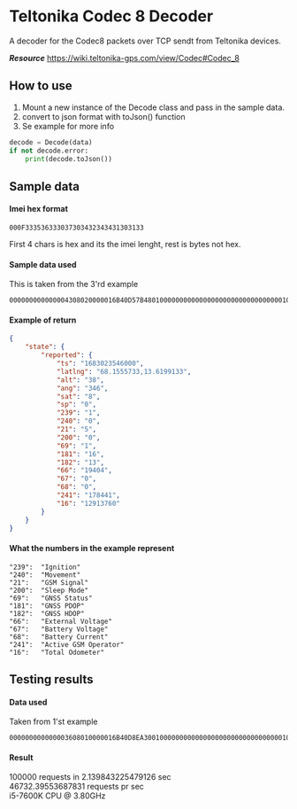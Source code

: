 # Teltonika Codec 8 Decoder
A decoder for the Codec8 packets over TCP sendt from Teltonika devices.

***Resource***
https://wiki.teltonika-gps.com/view/Codec#Codec_8  

## How to use

1. Mount a new instance of the Decode class and pass in the sample data.
2. convert to json format with toJson() function
3. Se example for more info

```python
decode = Decode(data)
if not decode.error:
	print(decode.toJson())
```

## Sample data

#### Imei hex format
```
000F333536333037303432343431303133
```
First 4 chars is hex and its the imei lenght, rest is bytes not hex.

#### Sample data used
This is taken from the 3'rd example
```
000000000000004308020000016B40D57B480100000000000000000000000000000001010101000000000000016B40D5C198010000000000000000000000000000000101010101000000020000252C
```

#### Example of return
```json
{
	"state": {
		"reported": {
			"ts": "1683023546000",
			"latlng": "68.1555733,13.6199133",
			"alt": "38",
			"ang": "346",
			"sat": "8",
			"sp": "0",
			"239": "1",
			"240": "0",
			"21": "5",
			"200": "0",
			"69": "1",
			"181": "16",
			"182": "13",
			"66": "19404",
			"67": "0",
			"68": "0",
			"241": "178441",
			"16": "12913760"
		}
	}
}
```

#### What the numbers in the example represent

```
"239":	"Ignition"
"240": 	"Movement"
"21": 	"GSM Signal"
"200": 	"Sleep Mode"
"69": 	"GNSS Status"
"181": 	"GNSS PDOP"
"182": 	"GNSS HDOP"
"66": 	"External Voltage"
"67": 	"Battery Voltage"
"68": 	"Battery Current"
"241": 	"Active GSM Operator"
"16": 	"Total Odometer"
```

## Testing results

#### Data used
Taken from 1'st example
```
000000000000003608010000016B40D8EA30010000000000000000000000000000000105021503010101425E0F01F10000601A014E0000000000000000010000C7CF
```

#### Result
100000 requests in 2.139843225479126 sec  
46732.39553687831 requests pr sec  
i5-7600K CPU @ 3.80GHz
